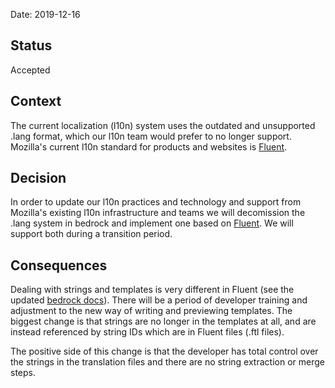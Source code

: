 
Date: 2019-12-16

## Status

Accepted

## Context

The current localization (l10n) system uses the outdated and unsupported .lang format, which our l10n team would prefer
to no longer support. Mozilla's current l10n standard for products and websites is [Fluent][].

## Decision

In order to update our l10n practices and technology and support from Mozilla's existing l10n infrastructure and teams
we will decomission the .lang system in bedrock and implement one based on [Fluent][]. We will support both during a
transition period.

## Consequences

Dealing with strings and templates is very different in Fluent (see the updated [bedrock docs][]). There will be a period
of developer training and adjustment to the new way of writing and previewing templates. The biggest change is that strings
are no longer in the templates at all, and are instead referenced by string IDs which are in Fluent files (.ftl files).

The positive side of this change is that the developer has total control over the strings in the translation files
and there are no string extraction or merge steps.

[Fluent]: https://projectfluent.org/
[bedrock docs]: https://bedrock.readthedocs.io/en/latest/l10n.html#fluent
